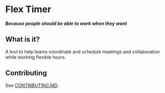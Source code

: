 # Flex Timer

**_Because people should be able to work when they want_**

## What is it?

A tool to help teams coordinate and schedule meetings and collaboration while working flexible hours.

## Contributing

See [CONTRIBUTING.MD](./CONTRIBUTING.md).

